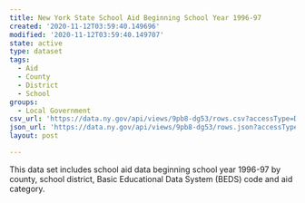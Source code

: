 ```yaml
---
title: New York State School Aid Beginning School Year 1996-97
created: '2020-11-12T03:59:40.149696'
modified: '2020-11-12T03:59:40.149707'
state: active
type: dataset
tags:
  - Aid
  - County
  - District
  - School
groups:
  - Local Government
csv_url: 'https://data.ny.gov/api/views/9pb8-dg53/rows.csv?accessType=DOWNLOAD'
json_url: 'https://data.ny.gov/api/views/9pb8-dg53/rows.json?accessType=DOWNLOAD'
layout: post

---
```

This data set includes school aid data beginning school year 1996-97 by county, school district, Basic Educational Data System (BEDS) code and aid category.
